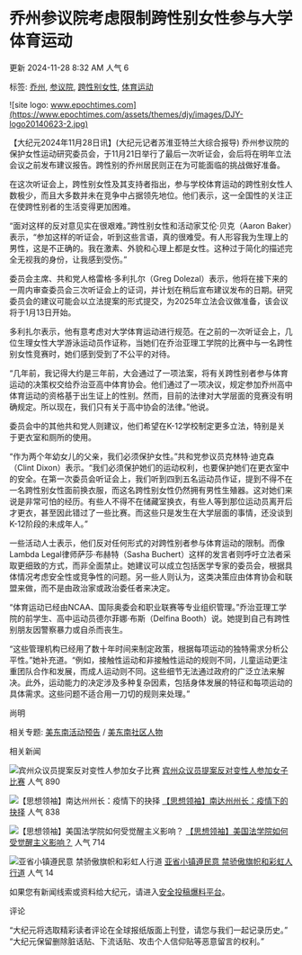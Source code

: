 # 乔州参议院考虑限制跨性别女性参与大学体育运动

更新 2024-11-28 8:32 AM 人气 6

标签: [乔州](https://www.epochtimes.com/gb/tag/%E4%B9%94%E5%B7%9E.html), [参议院](https://www.epochtimes.com/gb/tag/%E5%8F%82%E8%AE%AE%E9%99%A2.html), [跨性别女性](https://www.epochtimes.com/gb/tag/%E8%B7%A8%E6%80%A7%E5%88%AB%E5%A5%B3%E6%80%A7.html), [体育运动](https://www.epochtimes.com/gb/tag/%E4%BD%93%E8%82%B2%E8%BF%90%E5%8A%A8.html)

![site logo: www.epochtimes.com](https://www.epochtimes.com/assets/themes/djy/images/DJY-logo20140623-2.jpg)

【大纪元2024年11月28日讯】(大纪元记者苏淮亚特兰大综合报导) 乔州参议院的保护女性运动研究委员会，于11月21日举行了最后一次听证会，会后将在明年立法会议之前发布建议报告。跨性别的乔州居民则正在为可能面临的挑战做好准备。

在这次听证会上，跨性别女性及其支持者指出，参与学校体育运动的跨性别女性人数极少，而且大多数并未在竞争中占据领先地位。他们表示，这一全国性的关注正在使跨性别者的生活变得更加困难。

“面对这样的反对意见实在很艰难。”跨性别女性和活动家艾伦·贝克（Aaron Baker）表示，“参加这样的听证会，听到这些言语，真的很难受。有人形容我为生理上的男性，这是不正确的。我在激素、外貌和心理上都是女性。这种过于简化的描述完全无视我的身份，让我感到受伤。”

委员会主席、共和党人格雷格·多利扎尔（Greg Dolezal）表示，他将在接下来的一周内审查委员会三次听证会上的证词，并计划在稍后宣布建议发布的日期。研究委员会的建议可能会以立法提案的形式提交，为2025年立法会议做准备，该会议将于1月13日开始。

多利扎尔表示，他有意考虑对大学体育运动进行规范。在之前的一次听证会上，几位生理女性大学游泳运动员作证称，当她们在乔治亚理工学院的比赛中与一名跨性别女性竞赛时，她们感到受到了不公平的对待。

“几年前，我记得大约是三年前，大会通过了一项法案，将有关跨性别者参与体育运动的决策权交给乔治亚高中体育协会。他们通过了一项决议，规定参加乔州高中体育运动的资格基于出生证上的性别。然而，目前的法律对大学层面的竞赛没有明确规定。所以现在，我们只有关于高中协会的法律。”他说。

委员会中的其他共和党人则建议，他们希望在K-12学校制定更多立法，特别是关于更衣室和厕所的使用。

“作为两个年幼女儿的父亲，我们必须保护女性。”共和党参议员克林特·迪克森（Clint Dixon）表示。“我们必须保护她们的运动权利，也要保护她们在更衣室中的安全。在第一次委员会听证会上，我们听到四到五名运动员作证，提到不得不在一名跨性别女性面前换衣服，而这名跨性别女性仍然拥有男性生殖器。这对她们来说是非常可怕的经历。有些人不得不在储藏室换衣，有些人等到那位运动员离开后才更衣，甚至因此错过了一些比赛。而这些只是发生在大学层面的事情，还没谈到K-12阶段的未成年人。”

一些活动人士表示，他们反对任何形式的对跨性别者参与体育运动的限制。而像Lambda Legal律师萨莎·布赫特（Sasha Buchert）这样的发言者则呼吁立法者采取更细致的方式，而非全面禁止。她建议可以成立包括医学专家的委员会，根据具体情况考虑安全性或竞争性的问题。另一些人则认为，这类决策应由体育协会和联盟来做，而不是由政治家或政治委任者来决定。

“体育运动已经由NCAA、国际奥委会和职业联赛等专业组织管理。”乔治亚理工学院的前学生、高中运动员德尔菲娜·布斯（Delfina Booth）说。她提到自己有跨性别朋友因警察暴力或自杀而丧生。

“这些管理机构已经用了数十年时间来制定政策，根据每项运动的独特需求分析公平性。”她补充道。“例如，接触性运动和非接触性运动的规则不同，儿童运动更注重团队合作和发展，而成人运动则不同。这些细节无法通过政府的广泛立法来解决。此外，运动能力的决定涉及多种复杂因素，包括身体发展的特征和每项运动的具体需求。这些问题不适合用一刀切的规则来处理。”

尚明

相关专题: [美东南活动预告](https://www.epochtimes.com/gb/nf2662.htm) / [美东南社区人物](https://www.epochtimes.com/gb/nf2669.htm)

相关新闻

![宾州众议员提案反对变性人参加女子比赛](https://i.epochtimes.com/assets/uploads/2021/04/id12896761-gettyimages-645389862-594x594-320x200.jpg)
[宾州众议员提案反对变性人参加女子比赛](https://www.epochtimes.com/gb/21/4/22/n12896602.htm) 人气 890

![【思想领袖】南达州州长：疫情下的抉择](https://i.epochtimes.com/assets/uploads/2022/09/id13818260-1200-800-11-320x200.jpg)
[【思想领袖】南达州州长：疫情下的抉择](https://www.epochtimes.com/gb/22/9/6/n13818244.htm) 人气 838

![【思想领袖】美国法学院如何受觉醒主义影响？](https://i.epochtimes.com/assets/uploads/2022/10/id13839730-1200-800-13-320x200.jpg)
[【思想领袖】美国法学院如何受觉醒主义影响？](https://www.epochtimes.com/gb/22/9/12/n13823446.htm) 人气 714

![亚省小镇遵民意 禁骄傲旗帜和彩虹人行道](/assets/themes/djy/images/djy_post_default_featured_image_320x200.jpg)
[亚省小镇遵民意 禁骄傲旗帜和彩虹人行道](https://www.epochtimes.com/gb/24/2/24/n14187892.htm) 人气 14

如果您有新闻线索或资料给大纪元，请进入[安全投稿爆料平台](https://tougao.epochtimes.com/tougao_gb.php)。

评论

“大纪元将选取精彩读者评论在全球报纸版面上刊登，请您与我们一起记录历史。” “大纪元保留删除脏话贴、下流话贴、攻击个人信仰贴等恶意留言的权利。”